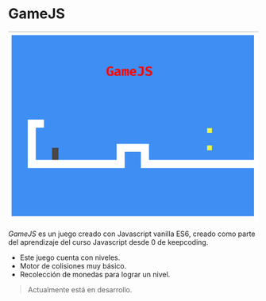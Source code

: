 # GameJS

![alt imagen del Juego](image_GameJs.png)

_GameJS_ es un juego creado con Javascript vanilla ES6, creado como parte del aprendizaje del curso Javascript desde 0 de keepcoding.

- Este juego cuenta con niveles.
- Motor de colisiones muy básico.
- Recolección de monedas para lograr un nivel.

>Actualmente está en desarrollo.